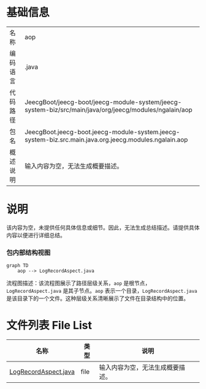 # 基础信息

|      |      |
|------|------|
| 名称 | aop |
| 编码语言 | .java |
| 代码路径 | JeecgBoot/jeecg-boot/jeecg-module-system/jeecg-system-biz/src/main/java/org/jeecg/modules/ngalain/aop |
| 包名 | JeecgBoot.jeecg-boot.jeecg-module-system.jeecg-system-biz.src.main.java.org.jeecg.modules.ngalain.aop |
| 概述说明 | 输入内容为空，无法生成概要描述。 |

# 说明

该内容为空，未提供任何具体信息或细节。因此，无法生成总结描述。请提供具体内容以便进行详细总结。


### 包内部结构视图

```mermaid
graph TD
    aop --> LogRecordAspect.java
```

流程图描述：该流程图展示了路径层级关系，`aop` 是根节点，`LogRecordAspect.java` 是其子节点。`aop` 表示一个目录，`LogRecordAspect.java` 是该目录下的一个文件。这种层级关系清晰展示了文件在目录结构中的位置。

# 文件列表 File List

| 名称   | 类型  | 说明 |
|-------|------|-------------|
| [LogRecordAspect.java](LogRecordAspect.md) | file | 输入内容为空，无法生成概要描述。 |


